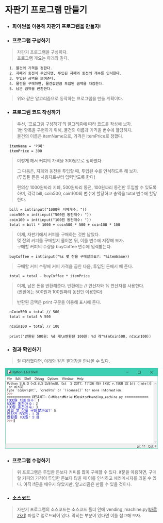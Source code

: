 # 자판기 프로그램 만들기
* ### 파이썬을 이용해 자판기 프로그램을 만들자!
* ### 프로그램 구성하기
> 자판기 프로그램을 구성하자. <br>
프로그램 개요는 아래와 같다.

      1. 물건의 가격을 정한다.
      2. 지폐와 동전이 투입되면, 투입된 지폐와 동전의 개수를 인식한다.
      3. 투입된 금액을 보여준다.
      4. 물건을 구매하면, 물건값만큼 투입된 금액을 차감한다.
      5. 남은 금액을 반환한다.
>  위와 같은 알고리즘으로 동작하는 프로그램을 만들 계획이다.
* ### 프로그램 코드 작성하기
> 우선, '프로그램 구성하기'의 알고리즘에 따라 코드를 작성해 보자.<br>
1번 항목을 구현하기 위해, 물건의 이름과 가격을 변수에 할당하자.<br>
물건의 이름은 itemName으로, 가격은 itemPrice로 정했다.

      itemName = '커피'
      itemPrice = 300
> 이렇게 해서 커피의 가격을 300원으로 정하였다.<p>
그 다음은, 지폐와 동전을 투입할 때, 투입된 수를 인식하도록 해 보자.<br>
(투입된 돈은 사용자로부터 입력받도록 한다)<p>
편의상 1000원짜리 지폐, 500원짜리 동전, 100원짜리 동전만 투입할 수 있도록 하며, 각각 bill, coin500, coin100의 변수에 할당하고 총액을 total 변수에 할당한다.

      bill = int(input("1000원 지폐개수: "))
      coin500 = int(input("500원 동전개수: "))
      coin100 = int(input("100원 동전개수: "))
      total = bill * 1000 + coin500 * 500 + coin100 * 100
>이제, 자판기에서 커피를 구매하는 것만 남았다.<br>
몇 잔의 커피를 구매할지 물어본 뒤, 이를 변수에 저장해 보자.<br>
구매할 커피의 수량을 buyCoffee 변수에 입력받는다.

      buyCoffee = int(input("%s 몇 잔을 구매할까요?: "%itemName))
> 구매할 커피 수량에 커피 가격을 곱한 다음, 투입된 돈에서 빼 준다.

      total = total - buyCoffee * itemPrice
> 이제, 남은 돈을 반환해준다. 반환에는 // 연산자와 % 연산자를 사용한다.<br>
(반환에는 500원과 100원짜리 동전만 이용한다)<p>
반환된 금액은 print 구문을 이용해 표시해 준다.

      nCoin500 = total // 500
      total = total % 500

      nCoin100 = total // 100

      print("반환된 500원: %d 개\n반환된 100원: %d 개"%(nCoin500, nCoin100))

* ### 결과 확인하기
> 잘 따라했다면, 아래와 같은 결과창을 만나볼 수 있다.

  <img src="https://github.com/boringariel/python/blob/master/image/vending_machine.JPG?raw=true">

* ### 프로그램 수정하기
> 위 프로그램은 투입한 돈보다 커피를 많이 구매할 수 있다. if문을 이용하면, 구매할 커피의 가격이 투입한 돈보다 많을 때 이를 인식하고 에러메시지를 띄울 수 있다. 아직 if문을 배우지 않았지만, 알고리즘은 만들 수 있을 것이다.

* ### 소스코드
> 자판기 프로그램의 소스코드는 소스코드 폴더 안에 vending_machine.py(<a href="https://github.com/boringariel/python/blob/master/%EC%86%8C%EC%8A%A4%EC%BD%94%EB%93%9C/vending_machine.py">바로가기</a>) 파일로 업로드되어 있다. 막히는 부분이 있다면 이를 참고해 보자.
